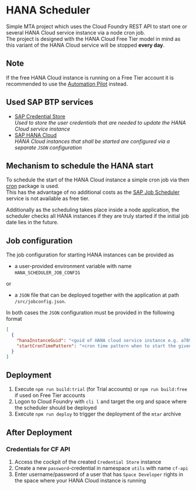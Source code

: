 # HANA Scheduler

Simple MTA project which uses the Cloud Foundry REST API to start one or several HANA Cloud service instance via a node cron job.  
The project is designed with the HANA Cloud Free Tier model in mind as this variant of the HANA Cloud service will be stopped **every day**.

## Note

If the free HANA Cloud instance is running on a Free Tier account it is recommended to use the [Automation Pilot](https://discovery-center.cloud.sap/serviceCatalog/automation-pilot?region=all) instead.

## Used SAP BTP services

- [SAP Credential Store](https://discovery-center.cloud.sap/serviceCatalog/credential-store?region=all)  
  *Used to store the user credentials that are needed to update the HANA Cloud service instance*
- [SAP HANA Cloud](https://discovery-center.cloud.sap/serviceCatalog/sap-hana-cloud?region=all&tab=feature)  
  *HANA Cloud instances that shall be started are configured via a separate `JSON` configuration*

## Mechanism to schedule the HANA start

To schedule the start of the HANA Cloud instance a simple cron job via then [cron](https://npmjs.org/cron) package is used.  
This has the advantage of no additional costs as the [SAP Job Scheduler](https://) service is not available as free tier.

Additionally as the scheduling takes place inside a node application, the scheduler checks all HANA instances if they are truly started if the initial job date lies in the future.

## Job configuration

The job configuration for starting HANA instances can be provided as  

- a user-provided environment variable with name `HANA_SCHEDULER_JOB_CONFIG`

or

- a `JSON` file that can be deployed together with the application at path `/src/jobconfig.json`.

In both cases the `JSON` configuration must be provided in the following format

```json
[
  {
    "hanaInstanceGuid": "<guid of HANA cloud service instance e.g. a789a432-0aac-42e3-a0cf-5a33a6a4e585>",
    "startCronTimePattern": "<cron time pattern when to start the given HANA instance - e.g. 0 0 7 * * *>"
  }
]
```

## Deployment

1. Execute `npm run build:trial` (for Trial accounts) or `npm run build:free` if used on Free Tier accounts
2. Logon to Cloud Foundry with `cli l` and target the org and space where the scheduler should be deployed
3. Execute `npm run deploy` to trigger the deployment of the `mtar` archive

## After Deployment

### Credentials for CF API

1. Access the cockpit of the created `Credential Store` instance
2. Create a new `password`-credential in namespace `utils` with name `cf-api`
3. Enter username/password of a user that has `Space Developer` rights in the space where your HANA Cloud instance is running